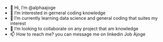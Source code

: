 - 👋 Hi, I’m @alphaajoge
- 👀 I’m interested in gerneral coding knowledge 
- 🌱 I’m currently learning data science and general coding that suites my interest 
- 💞️ I’m looking to collaborate on any project that am knowledge 
- 📫 How to reach me? you can message me on linkedin Job Ajoge

<!---
alphaajoge/alphaajoge is a ✨ special ✨ repository because its `README.md` (this file) appears on your GitHub profile.
You can click the Preview link to take a look at your changes.
--->
